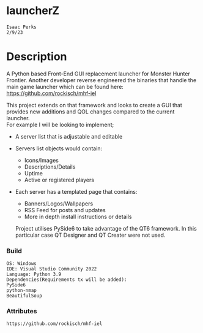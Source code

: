 # launcherZ
	Isaac Perks   
	2/9/23   
 
 
# Description
A Python based Front-End GUI replacement launcher for Monster Hunter Frontier.
Another developer reverse engineered the binaries that handle the main game launcher which can be found here:   
https://github.com/rockisch/mhf-iel
 
This project extends on that framework and looks to create a GUI that provides new additions and QOL changes compared
to the current launcher.   
For example I will be looking to implement;   
- A server list that is adjustable and editable   
- Servers list objects would contain:   
	- Icons/Images   
	- Descriptions/Details   
	- Uptime   
	- Active or registered players   
- Each server has a templated page that contains:   
	- Banners/Logos/Wallpapers   
	- RSS Feed for posts and updates   
	- More in depth install instructions or details   

	Project utilises PySide6 to take advantage of the QT6 framework. In this particular case QT Designer and QT
	Creater were not used.

### Build
	OS: Windows   
	IDE: Visual Studio Community 2022   
	Language: Python 3.9   
	Dependencies(Requirements tx will be added):   
	PySide6   
	python-nmap   
	BeautifulSoup   

### Attributes
	https://github.com/rockisch/mhf-iel